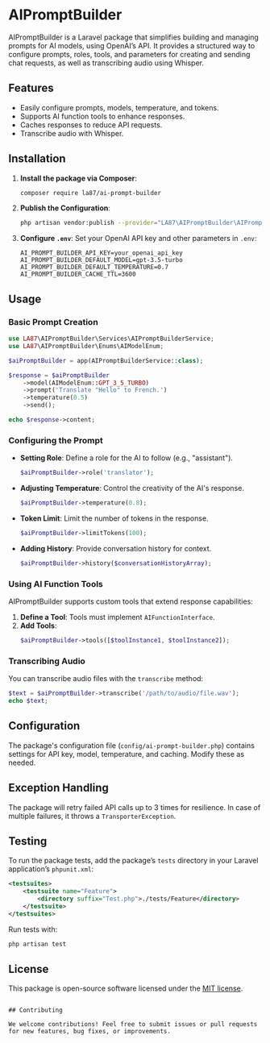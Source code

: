 
# AIPromptBuilder

AIPromptBuilder is a Laravel package that simplifies building and managing prompts for AI models, using OpenAI’s API. It provides a structured way to configure prompts, roles, tools, and parameters for creating and sending chat requests, as well as transcribing audio using Whisper.

## Features

- Easily configure prompts, models, temperature, and tokens.
- Supports AI function tools to enhance responses.
- Caches responses to reduce API requests.
- Transcribe audio with Whisper.

## Installation

1. **Install the package via Composer**:
   ```bash
   composer require la87/ai-prompt-builder
   ```

2. **Publish the Configuration**:
   ```bash
   php artisan vendor:publish --provider="LA87\AIPromptBuilder\AIPromptBuilderServiceProvider"
   ```

3. **Configure `.env`**:
   Set your OpenAI API key and other parameters in `.env`:
   ```env
   AI_PROMPT_BUILDER_API_KEY=your_openai_api_key
   AI_PROMPT_BUILDER_DEFAULT_MODEL=gpt-3.5-turbo
   AI_PROMPT_BUILDER_DEFAULT_TEMPERATURE=0.7
   AI_PROMPT_BUILDER_CACHE_TTL=3600
   ```

## Usage

### Basic Prompt Creation

```php
use LA87\AIPromptBuilder\Services\AIPromptBuilderService;
use LA87\AIPromptBuilder\Enums\AIModelEnum;

$aiPromptBuilder = app(AIPromptBuilderService::class);

$response = $aiPromptBuilder
    ->model(AIModelEnum::GPT_3_5_TURBO)
    ->prompt('Translate "Hello" to French.')
    ->temperature(0.5)
    ->send();

echo $response->content;
```

### Configuring the Prompt

- **Setting Role**: Define a role for the AI to follow (e.g., "assistant").
  ```php
  $aiPromptBuilder->role('translator');
  ```

- **Adjusting Temperature**: Control the creativity of the AI's response.
  ```php
  $aiPromptBuilder->temperature(0.8);
  ```

- **Token Limit**: Limit the number of tokens in the response.
  ```php
  $aiPromptBuilder->limitTokens(100);
  ```

- **Adding History**: Provide conversation history for context.
  ```php
  $aiPromptBuilder->history($conversationHistoryArray);
  ```

### Using AI Function Tools

AIPromptBuilder supports custom tools that extend response capabilities:

1. **Define a Tool**: Tools must implement `AIFunctionInterface`.
2. **Add Tools**:
   ```php
   $aiPromptBuilder->tools([$toolInstance1, $toolInstance2]);
   ```

### Transcribing Audio

You can transcribe audio files with the `transcribe` method:
```php
$text = $aiPromptBuilder->transcribe('/path/to/audio/file.wav');
echo $text;
```

## Configuration

The package's configuration file (`config/ai-prompt-builder.php`) contains settings for API key, model, temperature, and caching. Modify these as needed.

## Exception Handling

The package will retry failed API calls up to 3 times for resilience. In case of multiple failures, it throws a `TransporterException`.

## Testing

To run the package tests, add the package’s `tests` directory in your Laravel application’s `phpunit.xml`:

```xml
<testsuites>
    <testsuite name="Feature">
        <directory suffix="Test.php">./tests/Feature</directory>
    </testsuite>
</testsuites>
```

Run tests with:
```bash
php artisan test
```

## License

This package is open-source software licensed under the [MIT license](LICENSE).
```

## Contributing

We welcome contributions! Feel free to submit issues or pull requests for new features, bug fixes, or improvements.

